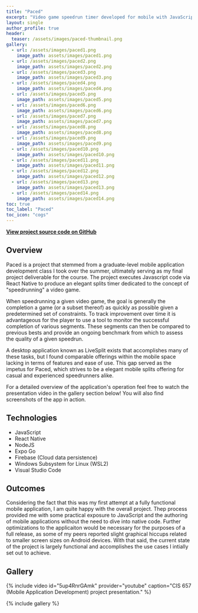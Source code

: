 ```yaml
---
title: "Paced"
excerpt: "Video game speedrun timer developed for mobile with JavaScript and React Native."
layout: single
author_profile: true
header:
  teaser: /assets/images/paced-thumbnail.png
gallery:
  - url: /assets/images/paced1.png
    image_path: assets/images/paced1.png
  - url: /assets/images/paced2.png
    image_path: assets/images/paced2.png
  - url: /assets/images/paced3.png
    image_path: assets/images/paced3.png
  - url: /assets/images/paced4.png
    image_path: assets/images/paced4.png
  - url: /assets/images/paced5.png
    image_path: assets/images/paced5.png
  - url: /assets/images/paced6.png
    image_path: assets/images/paced6.png
  - url: /assets/images/paced7.png
    image_path: assets/images/paced7.png
  - url: /assets/images/paced8.png
    image_path: assets/images/paced8.png
  - url: /assets/images/paced9.png
    image_path: assets/images/paced9.png
  - url: /assets/images/paced10.png
    image_path: assets/images/paced10.png
  - url: /assets/images/paced11.png
    image_path: assets/images/paced11.png
  - url: /assets/images/paced12.png
    image_path: assets/images/paced12.png
  - url: /assets/images/paced13.png
    image_path: assets/images/paced13.png
  - url: /assets/images/paced14.png
    image_path: assets/images/paced14.png
toc: true
toc_label: "Paced"
toc_icon: "cogs"
---
```


**[View project source code on GitHub](https://github.com/griesenj/Paced)**

## Overview

Paced is a project that stemmed from a graduate-level mobile application development class I took over the summer, ultimately serving as my final project deliverable for the course. The project executes Javascript code via React Native to produce an elegant splits timer dedicated to the concept of "speedrunning" a video game.

When speedrunning a given video game, the goal is generally the completion a game (or a subset thereof) as quickly as possible given a predetermined set of constraints. To track improvement over time it is advantageous for the player to use a tool to monitor the successful completion of various segments. These segments can then be compared to previous bests and provide an ongoing benchmark from which to assess the quality of a given speedrun.

A desktop application known as LiveSplit exists that accomplishes many of these tasks, but I found comparable offerings within the mobile space lacking in terms of features and ease of use. This gap served as the impetus for Paced, which strives to be a elegant mobile splits offering for casual and experienced speedrunners alike.

For a detailed overview of the application's operation feel free to watch the presentation video in the gallery section below! You will also find screenshots of the app in action.

## Technologies

* JavaScript
* React Native
* NodeJS
* Expo Go
* Firebase (Cloud data persistence)
* Windows Subsystem for Linux (WSL2)
* Visual Studio Code

## Outcomes

Considering the fact that this was my first attempt at a fully functional mobile application, I am quite happy with the overall project. Thep process provided me with some practical exposure to JavaScript and the authoring of mobile applications without the need to dive into native code. Further optimizations to the applicaiton would be necessary for the purposes of a full release, as some of my peers reported slight graphical hiccups related to smaller screen sizes on Android devices. With that said, the current state of the project is largely functional and accomplishes the use cases I intially set out to achieve.

## Gallery

{% include video id="5up4RnrGAmk" provider="youtube" caption="CIS 657 (Mobile Application Development) project presentation." %}

{% include gallery %}
